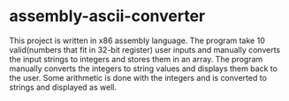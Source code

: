 # assembly-ascii-converter
This project is written in x86 assembly language. The program take 10 valid(numbers that fit in 32-bit register) user inputs and manually converts the input strings to integers and stores them in an array. The program manually converts the integers to string values and displays them back to the user. Some arithmetic is done with the integers and is converted to strings and displayed as well. 
